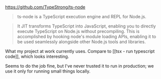 https://github.com/TypeStrong/ts-node

> ts-node is a TypeScript execution engine and REPL for Node.js.

> It JIT transforms TypeScript into JavaScript, enabling you to directly execute TypeScript on Node.js without precompiling. This is accomplished by hooking node's module loading APIs, enabling it to be used seamlessly alongside other Node.js tools and libraries.

What my project at work currently uses. Compare to [[tsx - run typescript code]], which looks interesting.

Seems to do the job fine, but I've never trusted it to run in production; we use it only for running small things locally.
